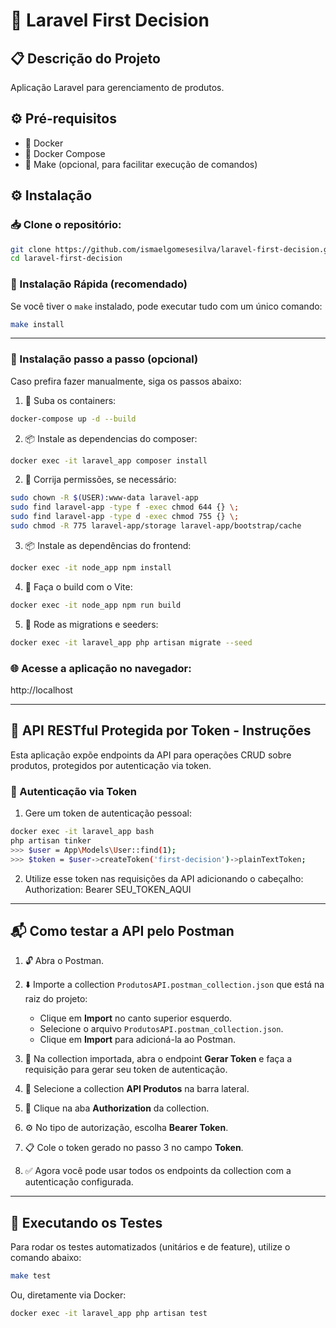 # 🚀 Laravel First Decision

## 📋 Descrição do Projeto
Aplicação Laravel para gerenciamento de produtos.

## ⚙️ Pré-requisitos
- 🐳 Docker  
- 🐳 Docker Compose  
- 🔧 Make (opcional, para facilitar execução de comandos)

## ⚙️ Instalação

### 📥 Clone o repositório:

```bash
git clone https://github.com/ismaelgomesesilva/laravel-first-decision.git
cd laravel-first-decision
```

### 🔁 Instalação Rápida (recomendado)

Se você tiver o `make` instalado, pode executar tudo com um único comando:

```bash
make install
```
---

### 🧩 Instalação passo a passo (opcional)

Caso prefira fazer manualmente, siga os passos abaixo:

1. 🐳 Suba os containers:
```bash
docker-compose up -d --build
```

2. 📦 Instale as dependencias do composer:
```bash
docker exec -it laravel_app composer install
```


2. 🔧 Corrija permissões, se necessário:
```bash
sudo chown -R $(USER):www-data laravel-app
sudo find laravel-app -type f -exec chmod 644 {} \;
sudo find laravel-app -type d -exec chmod 755 {} \;
sudo chmod -R 775 laravel-app/storage laravel-app/bootstrap/cache
```

3. 📦 Instale as dependências do frontend:
```bash
docker exec -it node_app npm install
```

4. 🚀 Faça o build com o Vite:
```bash
docker exec -it node_app npm run build
```

5. 🌱 Rode as migrations e seeders:
```bash
docker exec -it laravel_app php artisan migrate --seed
```

### 🌐 Acesse a aplicação no navegador:
http://localhost

---

## 🔐 API RESTful Protegida por Token - Instruções

Esta aplicação expõe endpoints da API para operações CRUD sobre produtos, protegidos por autenticação via token.

### 🔑 Autenticação via Token

1. Gere um token de autenticação pessoal:
```bash
docker exec -it laravel_app bash
php artisan tinker
>>> $user = App\Models\User::find(1);
>>> $token = $user->createToken('first-decision')->plainTextToken;
```

2. Utilize esse token nas requisições da API adicionando o cabeçalho:
Authorization: Bearer SEU_TOKEN_AQUI

---

## 📬 Como testar a API pelo Postman

1. 🔓 Abra o Postman.

2. ⬇️ Importe a collection `ProdutosAPI.postman_collection.json` que está na raiz do projeto:
   - Clique em **Import** no canto superior esquerdo.
   - Selecione o arquivo `ProdutosAPI.postman_collection.json`.
   - Clique em **Import** para adicioná-la ao Postman.

3. 🔑 Na collection importada, abra o endpoint **Gerar Token** e faça a requisição para gerar seu token de autenticação.

4. 📁 Selecione a collection **API Produtos** na barra lateral.

5. 🔐 Clique na aba **Authorization** da collection.

6. ⚙️ No tipo de autorização, escolha **Bearer Token**.

7. 📋 Cole o token gerado no passo 3 no campo **Token**.

8. ✅ Agora você pode usar todos os endpoints da collection com a autenticação configurada.


---

## 🧪 Executando os Testes

Para rodar os testes automatizados (unitários e de feature), utilize o comando abaixo:

```bash
make test
```

Ou, diretamente via Docker:

```bash
docker exec -it laravel_app php artisan test
```